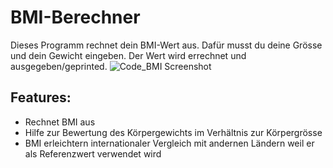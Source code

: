 # BMI-Berechner

Dieses Programm rechnet dein BMI-Wert aus. Dafür musst du deine Grösse und dein Gewicht eingeben. Der Wert wird errechnet und ausgegeben/geprinted.
![Code_BMI Screenshot](https://user-images.githubusercontent.com/96128700/146023096-5d65b3f5-cb83-4f65-93ce-9d6e54d7479f.jpg)

## Features:
- Rechnet BMI aus
- Hilfe zur Bewertung des Körpergewichts im Verhältnis zur Körpergrösse
- BMI erleichtern internationaler Vergleich mit andernen Ländern weil er als Referenzwert verwendet wird
